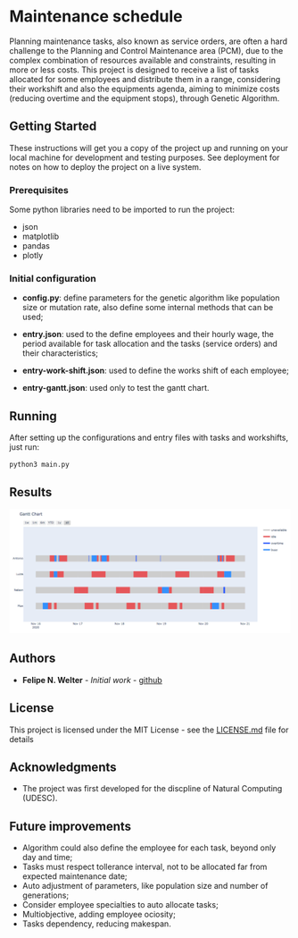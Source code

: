 # Maintenance schedule

Planning maintenance tasks, also known as service orders, are often a hard challenge to the Planning and Control Maintenance area (PCM), due to the complex combination of resources available and constraints, resulting in more or less costs. This project is designed to receive a list of tasks allocated for some employees and distribute them in a range, considering their workshift and also the equipments agenda, aiming to minimize costs (reducing overtime and the equipment stops), through Genetic Algorithm.

## Getting Started

These instructions will get you a copy of the project up and running on your local machine for development and testing purposes. See deployment for notes on how to deploy the project on a live system.

### Prerequisites

Some python libraries need to be imported to run the project:

- json
- matplotlib
- pandas
- plotly

### Initial configuration

* **config.py**: define parameters for the genetic algorithm like population size or mutation rate, also define some internal methods that can be used;

* **entry.json**: used to the define employees and their hourly wage, the period available for task allocation and the tasks (service orders) and their characteristics;

* **entry-work-shift.json**: used to define the works shift of each employee;

* **entry-gantt.json**: used only to test the gantt chart.


## Running

After setting up the configurations and entry files with tasks and workshifts, just run:

```
python3 main.py
```

## Results
![image](./images/example.png)



## Authors

* **Felipe N. Welter** - *Initial work* - [github](https://github.com/felipenwelter)

## License

This project is licensed under the MIT License - see the [LICENSE.md](LICENSE.md) file for details

## Acknowledgments

* The project was first developed for the discpline of Natural Computing (UDESC).

## Future improvements

- Algorithm could also define the employee for each task, beyond only day and time;
- Tasks must respect tollerance interval, not to be allocated far from expected maintenance date;
- Auto adjustment of parameters, like population size and number of generations;
- Consider employee specialties to auto allocate tasks;
- Multiobjective, adding employee ociosity;
- Tasks dependency, reducing makespan.


